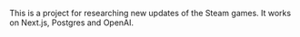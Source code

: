 This is a project for researching new updates of the Steam games.
It works on Next.js, Postgres and OpenAI.
